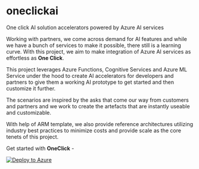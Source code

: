 # oneclickai
One click AI solution accelerators powered by Azure AI services

Working with partners, we come across demand for AI features and while we have a bunch of services to make it possible, there still is a learning curve. With this project, we aim to make integration of Azure AI services as effortless as **One Click**.

This project leverages Azure Functions, Cognitive Services and Azure ML Service under the hood to create AI accelerators for developers and partners to give them a working AI prototype to get started and then customize it further.

The scenarios are inspired by the asks that come our way from customers and partners and we work to create the artefacts that are instantly useable and customizable.

With help of ARM template, we also provide reference architectures utilizing industry best practices to minimize costs and provide scale as the core tenets of this project.

Get started with **OneClick** - 

[![Deploy to Azure](https://azuredeploy.net/deploybutton.png)](https://portal.azure.com/#create/Microsoft.Template/uri/https%3A%2F%2Fraw.githubusercontent.com%2Fashisa%2Foneclickai%2Fmaster%2Fazuredeploy.json)
